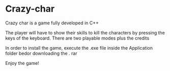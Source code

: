 # Crazy-char

Crazy char is a game fully developed in C++

The player will have to show their skills to kill the characters by pressing the keys of the keyboard.
There are two playable modes plus the credits

In order to install the game, execute the .exe file inside the Application folder bedor downloading the . rar

Enjoy the game!
